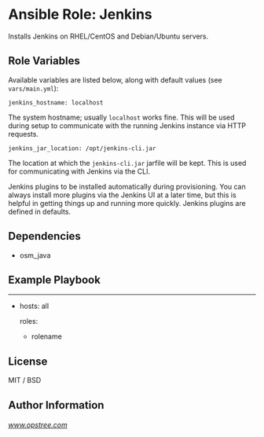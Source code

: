 #  Ansible Role: Jenkins

Installs Jenkins on RHEL/CentOS and Debian/Ubuntu servers.

## Role Variables

Available variables are listed below, along with default values (see `vars/main.yml`):

    jenkins_hostname: localhost

The system hostname; usually `localhost` works fine. This will be used during setup to communicate with the running Jenkins instance via HTTP requests.

    jenkins_jar_location: /opt/jenkins-cli.jar
    
The location at which the `jenkins-cli.jar` jarfile will be kept. This is used for communicating with Jenkins via the CLI.

Jenkins plugins to be installed automatically during provisioning. You can always install more plugins via the Jenkins UI at a later time, but this is helpful in getting things up and running more quickly.
Jenkins plugins are defined in defaults.

## Dependencies

  - osm_java
  
## Example Playbook

---
- hosts: all
  
  roles:
    - rolename
    
  
## License

MIT / BSD

## Author Information

###### www.opstree.com

